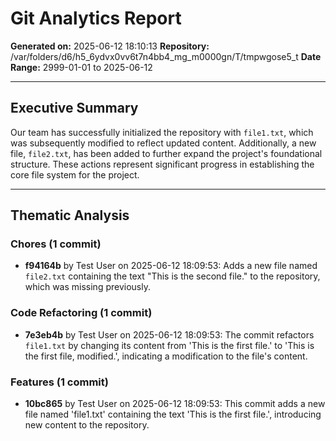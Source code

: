 # Git Analytics Report

**Generated on:** 2025-06-12 18:10:13
**Repository:** /var/folders/d6/h5_6ydvx0vv6t7n4bb4_mg_m0000gn/T/tmpwgose5_t
**Date Range:** 2999-01-01 to 2025-06-12

---

## Executive Summary

Our team has successfully initialized the repository with `file1.txt`, which was subsequently modified to reflect updated content. Additionally, a new file, `file2.txt`, has been added to further expand the project's foundational structure. These actions represent significant progress in establishing the core file system for the project.

---

## Thematic Analysis


### Chores (1 commit)

- **f94164b** by Test User on 2025-06-12 18:09:53: Adds a new file named `file2.txt` containing the text "This is the second file." to the repository, which was missing previously.


### Code Refactoring (1 commit)

- **7e3eb4b** by Test User on 2025-06-12 18:09:53: The commit refactors `file1.txt` by changing its content from 'This is the first file.' to 'This is the first file, modified.', indicating a modification to the file's content.


### Features (1 commit)

- **10bc865** by Test User on 2025-06-12 18:09:53: This commit adds a new file named 'file1.txt' containing the text 'This is the first file.', introducing new content to the repository.

